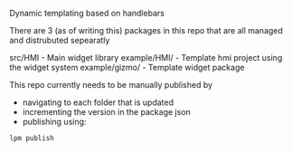 Dynamic templating based on handlebars

There are 3 (as of writing this) packages in this repo that are all managed and distrubuted sepearatly

src/HMI - Main widget library
example/HMI/ - Template hmi project using the widget system
example/gizmo/ - Template widget package

This repo currently needs to be manually published by
- navigating to each folder that is updated
- incrementing the version in the package json
- publishing using:
```
lpm publish
```
